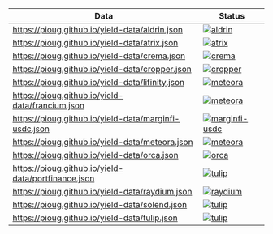 | Data                                                  | Status                                                                                                                                                                         |
| ----------------------------------------------------- | ------------------------------------------------------------------------------------------------------------------------------------------------------------------------------ |
| https://pioug.github.io/yield-data/aldrin.json        | [![aldrin](https://github.com/pioug/yield-data/actions/workflows/aldrin.yml/badge.svg)](https://github.com/pioug/yield-data/actions/workflows/aldrin.yml)                      |
| https://pioug.github.io/yield-data/atrix.json         | [![atrix](https://github.com/pioug/yield-data/actions/workflows/atrix.yml/badge.svg)](https://github.com/pioug/yield-data/actions/workflows/atrix.yml)                         |
| https://pioug.github.io/yield-data/crema.json         | [![crema](https://github.com/pioug/yield-data/actions/workflows/crema.yml/badge.svg)](https://github.com/pioug/yield-data/actions/workflows/crema.yml)                         |
| https://pioug.github.io/yield-data/cropper.json       | [![cropper](https://github.com/pioug/yield-data/actions/workflows/cropper.yml/badge.svg)](https://github.com/pioug/yield-data/actions/workflows/cropper.yml)                   |
| https://pioug.github.io/yield-data/lifinity.json      | [![meteora](https://github.com/pioug/yield-data/actions/workflows/lifinity.yml/badge.svg)](https://github.com/pioug/yield-data/actions/workflows/lifinity.yml)                 |
| https://pioug.github.io/yield-data/francium.json      | [![meteora](https://github.com/pioug/yield-data/actions/workflows/francium.yml/badge.svg)](https://github.com/pioug/yield-data/actions/workflows/francium.yml)                 |
| https://pioug.github.io/yield-data/marginfi-usdc.json | [![marginfi-usdc](https://github.com/pioug/yield-data/actions/workflows/marginfi-usdc.yml/badge.svg)](https://github.com/pioug/yield-data/actions/workflows/marginfi-usdc.yml) |
| https://pioug.github.io/yield-data/meteora.json       | [![meteora](https://github.com/pioug/yield-data/actions/workflows/meteora.yml/badge.svg)](https://github.com/pioug/yield-data/actions/workflows/meteora.yml)                   |
| https://pioug.github.io/yield-data/orca.json          | [![orca](https://github.com/pioug/yield-data/actions/workflows/orca.yml/badge.svg)](https://github.com/pioug/yield-data/actions/workflows/orca.yml)                            |
| https://pioug.github.io/yield-data/portfinance.json   | [![tulip](https://github.com/pioug/yield-data/actions/workflows/portfinance.yml/badge.svg)](https://github.com/pioug/yield-data/actions/workflows/portfinance.yml)             |
| https://pioug.github.io/yield-data/raydium.json       | [![raydium](https://github.com/pioug/yield-data/actions/workflows/raydium.yml/badge.svg)](https://github.com/pioug/yield-data/actions/workflows/raydium.yml)                   |
| https://pioug.github.io/yield-data/solend.json        | [![tulip](https://github.com/pioug/yield-data/actions/workflows/solend.yml/badge.svg)](https://github.com/pioug/yield-data/actions/workflows/solend.yml)                       |
| https://pioug.github.io/yield-data/tulip.json         | [![tulip](https://github.com/pioug/yield-data/actions/workflows/tulip.yml/badge.svg)](https://github.com/pioug/yield-data/actions/workflows/tulip.yml)                         |
